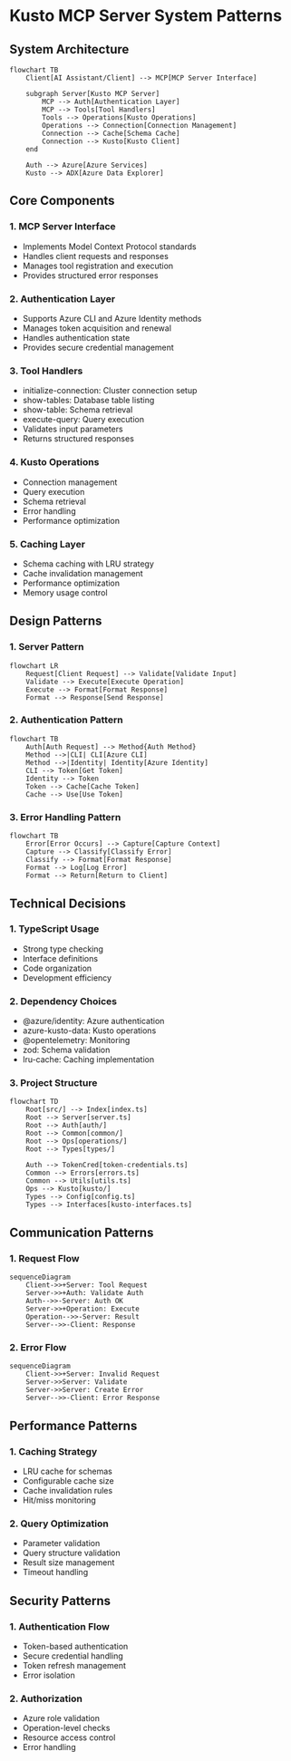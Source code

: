 # Kusto MCP Server System Patterns

## System Architecture

```mermaid
flowchart TB
    Client[AI Assistant/Client] --> MCP[MCP Server Interface]
    
    subgraph Server[Kusto MCP Server]
        MCP --> Auth[Authentication Layer]
        MCP --> Tools[Tool Handlers]
        Tools --> Operations[Kusto Operations]
        Operations --> Connection[Connection Management]
        Connection --> Cache[Schema Cache]
        Connection --> Kusto[Kusto Client]
    end
    
    Auth --> Azure[Azure Services]
    Kusto --> ADX[Azure Data Explorer]
```

## Core Components

### 1. MCP Server Interface
- Implements Model Context Protocol standards
- Handles client requests and responses
- Manages tool registration and execution
- Provides structured error responses

### 2. Authentication Layer
- Supports Azure CLI and Azure Identity methods
- Manages token acquisition and renewal
- Handles authentication state
- Provides secure credential management

### 3. Tool Handlers
- initialize-connection: Cluster connection setup
- show-tables: Database table listing
- show-table: Schema retrieval
- execute-query: Query execution
- Validates input parameters
- Returns structured responses

### 4. Kusto Operations
- Connection management
- Query execution
- Schema retrieval
- Error handling
- Performance optimization

### 5. Caching Layer
- Schema caching with LRU strategy
- Cache invalidation management
- Performance optimization
- Memory usage control

## Design Patterns

### 1. Server Pattern
```mermaid
flowchart LR
    Request[Client Request] --> Validate[Validate Input]
    Validate --> Execute[Execute Operation]
    Execute --> Format[Format Response]
    Format --> Response[Send Response]
```

### 2. Authentication Pattern
```mermaid
flowchart TB
    Auth[Auth Request] --> Method{Auth Method}
    Method -->|CLI| CLI[Azure CLI]
    Method -->|Identity| Identity[Azure Identity]
    CLI --> Token[Get Token]
    Identity --> Token
    Token --> Cache[Cache Token]
    Cache --> Use[Use Token]
```

### 3. Error Handling Pattern
```mermaid
flowchart TB
    Error[Error Occurs] --> Capture[Capture Context]
    Capture --> Classify[Classify Error]
    Classify --> Format[Format Response]
    Format --> Log[Log Error]
    Format --> Return[Return to Client]
```

## Technical Decisions

### 1. TypeScript Usage
- Strong type checking
- Interface definitions
- Code organization
- Development efficiency

### 2. Dependency Choices
- @azure/identity: Azure authentication
- azure-kusto-data: Kusto operations
- @opentelemetry: Monitoring
- zod: Schema validation
- lru-cache: Caching implementation

### 3. Project Structure
```mermaid
flowchart TD
    Root[src/] --> Index[index.ts]
    Root --> Server[server.ts]
    Root --> Auth[auth/]
    Root --> Common[common/]
    Root --> Ops[operations/]
    Root --> Types[types/]
    
    Auth --> TokenCred[token-credentials.ts]
    Common --> Errors[errors.ts]
    Common --> Utils[utils.ts]
    Ops --> Kusto[kusto/]
    Types --> Config[config.ts]
    Types --> Interfaces[kusto-interfaces.ts]
```

## Communication Patterns

### 1. Request Flow
```mermaid
sequenceDiagram
    Client->>+Server: Tool Request
    Server->>+Auth: Validate Auth
    Auth-->>-Server: Auth OK
    Server->>+Operation: Execute
    Operation-->>-Server: Result
    Server-->>-Client: Response
```

### 2. Error Flow
```mermaid
sequenceDiagram
    Client->>+Server: Invalid Request
    Server->>Server: Validate
    Server->>Server: Create Error
    Server-->>-Client: Error Response
```

## Performance Patterns

### 1. Caching Strategy
- LRU cache for schemas
- Configurable cache size
- Cache invalidation rules
- Hit/miss monitoring

### 2. Query Optimization
- Parameter validation
- Query structure validation
- Result size management
- Timeout handling

## Security Patterns

### 1. Authentication Flow
- Token-based authentication
- Secure credential handling
- Token refresh management
- Error isolation

### 2. Authorization
- Azure role validation
- Operation-level checks
- Resource access control
- Error handling
